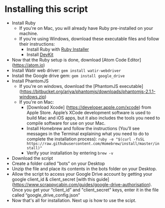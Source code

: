 # Installing this script 
* Install Ruby 
  * If you're on Mac, you will already have Ruby pre-installed on your machine.
  * If you're using Windows, download these executable files and follow their instructions:
    * Install Ruby with [Ruby Installer](https://rubyinstaller.org/downloads)
    * Install [DevKit](https://rubyinstaller.org/add-ons/devkit)
* Now that the Ruby setup is done, download [Atom Code Editor] (https://atom.io)
* Install Watir web driver: `gem install watir-webdriver`
* Install the Google drive gem: `gem install google_drive`
* Install PhantomJS
  * If you're on windows, download the [PhantomJS executable] (https://bitbucket.org/ariya/phantomjs/downloads/phantomjs-2.1.1-windows.zip)
  * If you're on Mac:
    * [Download Xcode] (https://developer.apple.com/xcode) from Apple Store. Apple’s XCode development software is used to build Mac and iOS apps, but it also includes the tools you need to compile software for use on your Mac.
    * Install Homebrew and follow the instructions (You’ll see messages in the Terminal explaining what you need to do to complete the installation process): `ruby -e "$(curl -fsSL https://raw.githubusercontent.com/Homebrew/install/master/install)"`
    * Verify your installation by entering `brew -v`
* Download the script
* Create a folder called "bots" on your Desktop
* Unzip the file and place its contents in the bots folder on your Desktop.
* Allow the script to access your Google Drive account by getting your google client_id & client_secret [with this guide] (https://www.scrappycabin.com/guides/google-drive-authorisation). Once you get your “client_id” and "client_secret" keys, enter it in the file called “google_drive_config.json”
* Now that's all for installation. Next up is how to use the scipt.
    

